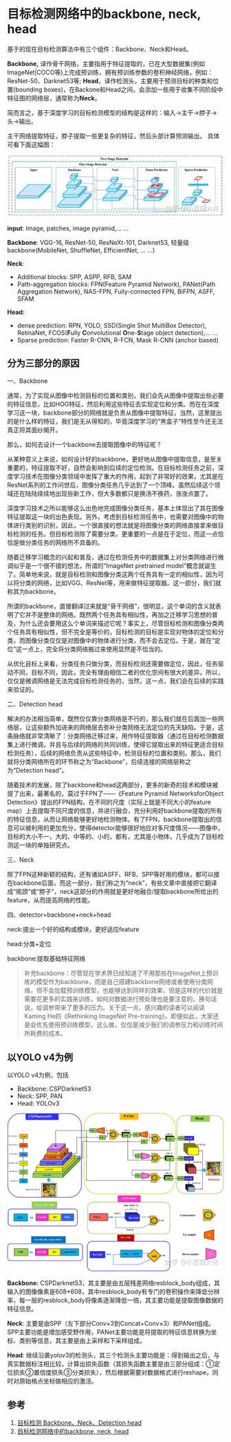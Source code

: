 # 目标检测网络中的backbone, neck, head

基于的现在目标检测算法中有三个组件：Backbone、Neck和Head。

**Backbone,** 译作骨干网络，主要指用于特征提取的，已在大型数据集(例如ImageNet|COCO等)上完成预训练，拥有预训练参数的卷积神经网络，例如：ResNet-50、Darknet53等;
**Head**，译作检测头，主要用于预测目标的种类和位置(bounding boxes)，在Backone和Head之间，会添加一些用于收集不同阶段中特征图的网络层，通常称为**Neck**。

简而言之，基于深度学习的目标检测模型的结构是这样的：输入->主干->脖子->头->输出。

主干网络提取特征，脖子提取一些更复杂的特征，然后头部计算预测输出。
具体可看下面这幅图：

![img](backbone_neck_head.assets/v2-b0dbf2793374cc74a9022fabcc57c198_720w.jpg)

**input**: Image, patches, image pyramid,... ...

**Backbone**: VGG-16, ResNet-50, ResNeXt-101, Darknet53, 轻量级backbone(MobileNet, ShuffleNet, EfficientNet, ... ...)

**Neck**:
- Additional blocks: SPP, ASPP, RFB, SAM
- Path-aggregation blocks: FPN(Feature Pyramid Network), PANet(Path Aggregation Network), NAS-FPN, Fully-connected FPN, BiFPN, ASFF, SFAM

**Head:**
- dense prediction: RPN, YOLO, SSD(Single Shot MultiBox Detector), RetinaNet, FCOS(**F**ully **C**onvolutional **O**ne-**S**tage object detection),... ...
- Sparse prediction: Faster R-CNN, R-FCN, Mask R-CNN (anchor based)

## 分为三部分的原因

一、Backbone

通常，为了实现从图像中检测目标的位置和类别，我们会先从图像中提取出些必要的特征信息，比如HOG特征，然后利用这些特征去实现定位和分类。而在在深度学习这一块，backbone部分的网络就是负责从图像中提取特征，当然，这里提出的是什么样的特征，我们是无从得知的，毕竟深度学习的“黑盒子”特性至今还无法真正将其面纱揭开。

那么，如何去设计一个backbone去提取图像中的特征呢？

从某种意义上来说，如何设计好的backbone，更好地从图像中提取信息，是至关重要的，特征提取不好，自然会影响到后续的定位检测。在目标检测任务之前，深度学习技术在图像分类领域中发挥了重大的作用，起到了非常好的效果，尤其是在ResNet系列的工作问世后，图像分类任务几乎达到了一个顶峰。虽然后续这个领域还在陆陆续续地出现些新工作，但大多数都只是换汤不换药，涨涨点罢了。

深度学习技术之所以能够这么出色地完成图像分类任务，基本上体现出了其在图像特征提取这一块的出色表现。另外，考虑到目标检测任务中，也需要对图像中的物体进行类别的识别，因此，一个很直接的想法就是将图像分类的网络直接拿来做目标检测的任务。但目标检测除了需要分类，更重要的一点是在于定位，而这一点恰恰是做分类任务的网络所不具备的。

随着迁移学习概念的兴起和普及，通过在检测任务中的数据集上对分类网络进行微调似乎是一个很不错的想法，所谓的“ImageNet pretrained model”概念就诞生了。简单地来说，就是目标检测和图像分类这两个任务具有一定的相似性，因为可以将分类的网络，比如VGG、ResNet等，用来做特征提取器。这一部分，我们就称其为backbone。

所谓的backbone，直接翻译过来就是“骨干网络”，很明显，这个单词的含义就表明了它并不是整体的网络。既然两个任务具有相似性，再加之迁移学习思想的普及，为什么还会要用这么个单词来描述它呢？事实上，尽管目标检测和图像分类两个任务具有相似性，但不完全是等价的，目标检测的目标是实现对物体的定位和分类，而图像分类仅仅是对图像中的物体进行分类，而不会去定位。于是，就在“定位”这一点上，完全将分类网络搬过来使用显然是不恰当的。

从优化目标上来看，分类任务只做分类，而目标检测还需要做定位，因此，任务驱动不同，目标不同，因此，完全有理由相信二者的优化空间有很大的差异。所以，仅仅是微调网络是无法完成目标检测任务的，当然，这一点，我们会在后续的实践来验证的。


二、Detection head

解决的办法相当简单，既然仅仅靠分类网络是不行的，那么我们就在后面加一些网络层，让这些额外加进来的网络层去弥补分类网络无法定位的先天缺陷。于是，这条脉络就非常清晰了：分类网络迁移过来，用作特征提取器（通过在目标检测数据集上进行微调，并且与后续的网络的共同训练，使得它提取出来的特征更适合目标检测任务），后续的网络负责从这些特征中，检测目标的位置和类别。那么，我们就将分类网络所在的环节称之为“Backbone”，后续连接的网络层称之为“Detection head”。

随着技术的发展，除了backbone和head这两部分，更多的新奇的技术和模块被提了出来，最著名的，莫过于FPN了——《Feature Pyramid NetworksforObject Detection》提出的FPN结构，在不同的尺度（实际上就是不同大小的feature map）上去提取不同尺度的信息，并进行融合，充分利用好backbone提取的所有的特征信息，从而让网络能够更好地检测物体。有了FPN，backbone提取出的信息可以被利用的更加充分，使得detector能够很好地应对多尺度情况——图像中，目标的大小不一，大的、中等的、小的，都有，尤其是小物体，几乎成为了目标检测这一块的单独研究点。

三、Neck

除了FPN这种新颖的结构，还有诸如ASFF、RFB、SPP等好用的模块，都可以接在backbone后面，而这一部分，我们称之为“neck”，有些文章中直接把它翻译成“瓶颈”或“脖子”，neck这部分的作用就是更好地融合/提取backbone所给出的feature，从而提高网络的性能。

四、detector=backbone+neck+head

neck:提出一个好的结构或模块，更好适应feature

head:分类+定位

backbone:提取基础特征网络

> 补充backbone：尽管现在学术界已经知道了不用那些在ImageNet上预训练的模型作为backbone，而是自己搭建backbone网络或者使用分类网络，但不会加载预训练模型，也能够达到同样的效果，但是这样的代价就是需要花更多的实践来训练，如何对数据进行预处理也是要注意的，换句话说，给调参带来了更多的压力。关于这一点，感兴趣的读者可以阅读Kaming He的《Rethinking ImageNet Pre-training》。即便如此，大家还是会优先使用预训练模型，这么做，仅仅是减少我们的调参压力和训练时间所耗费的成本。

## 以YOLO v4为例

以YOLO v4为例，包括
* Backbone: CSPDarknet53
* Neck: SPP, PAN
* Head: YOLOv3

![img](backbone_neck_head.assets/v2-f1ef29643e5b9b868360a4157e2d81da_720w.jpg)

**Backbone:** CSPDarknet53，其主要是由五层残差网络resblock_body组成，其输入的图像像素是608*608，其中resblock_body有专门的卷积操作来降低分辨率，每一层的resblock_body将像素逐渐降低一倍，其主要功能是提取图像数据的特征信息。

**Neck**: 主要是由SPP（左下部分Conv×3到Concat+Conv×3）和PANet组成。SPP主要功能是增加感受野作用，PANet主要功能是将提取的特征信息转换为坐标、类别等信息，其主要是由上采样和下采样组成。

**Head**: 继续沿袭yolov3的检测头，其三个检测头主要功能是：得到输出之后，与真实数据标注相比较，计算出损失函数（其损失函数主要是由三部分组成：①定位损失②置信度损失③分类损失），然后根据需要对数据格式进行reshape，同时对原始格点坐标做相应的激活。

## 参考

1. [目标检测 Backbone、Neck、Detection head](https://blog.csdn.net/qq_19707521/article/details/109379072)
2. [目标检测网络中的backbone, neck, head](https://zhuanlan.zhihu.com/p/526036013)
